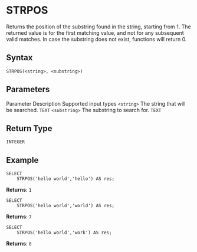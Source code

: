 # [](#strpos)STRPOS

Returns the position of the substring found in the string, starting from 1. The returned value is for the first matching value, and not for any subsequent valid matches. In case the substring does not exist, functions will return 0.

## [](#syntax)Syntax

```
STRPOS(<string>, <substring>)
```

## [](#parameters)Parameters

Parameter Description Supported input types `<string>` The string that will be searched. `TEXT` `<substring>` The substring to search for. `TEXT`

## [](#return-type)Return Type

`INTEGER`

## [](#example)Example

```
SELECT
	STRPOS('hello world','hello') AS res;
```

**Returns**: `1`

```
SELECT
	STRPOS('hello world','world') AS res;
```

**Returns**: `7`

```
SELECT
	STRPOS('hello world','work') AS res;
```

**Returns**: `0`